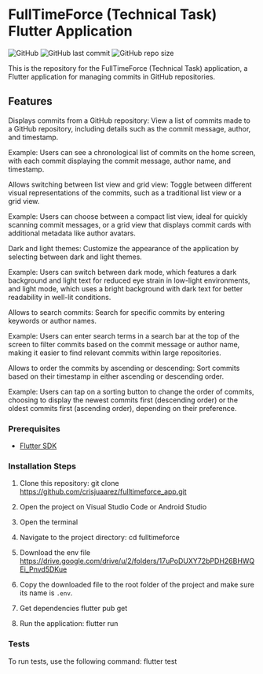 # FullTimeForce (Technical Task) Flutter Application

![GitHub](https://img.shields.io/github/license/crisjuaarez/fulltimeforce_app)
![GitHub last commit](https://img.shields.io/github/last-commit/crisjuaarez/fulltimeforce_app)
![GitHub repo size](https://img.shields.io/github/repo-size/crisjuaarez/fulltimeforce_app)

This is the repository for the FullTimeForce (Technical Task) application, a Flutter application for managing commits in GitHub repositories.


## Features

Displays commits from a GitHub repository: View a list of commits made to a GitHub repository, including details such as the commit message, author, and timestamp.

Example: Users can see a chronological list of commits on the home screen, with each commit displaying the commit message, author name, and timestamp.

Allows switching between list view and grid view: Toggle between different visual representations of the commits, such as a traditional list view or a grid view.

Example: Users can choose between a compact list view, ideal for quickly scanning commit messages, or a grid view that displays commit cards with additional metadata like author avatars.

Dark and light themes: Customize the appearance of the application by selecting between dark and light themes.

Example: Users can switch between dark mode, which features a dark background and light text for reduced eye strain in low-light environments, and light mode, which uses a bright background with dark text for better readability in well-lit conditions.

Allows to search commits: Search for specific commits by entering keywords or author names.

Example: Users can enter search terms in a search bar at the top of the screen to filter commits based on the commit message or author name, making it easier to find relevant commits within large repositories.

Allows to order the commits by ascending or descending: Sort commits based on their timestamp in either ascending or descending order.

Example: Users can tap on a sorting button to change the order of commits, choosing to display the newest commits first (descending order) or the oldest commits first (ascending order), depending on their preference.

### Prerequisites

- [Flutter SDK](https://flutter.dev/docs/get-started/install)

### Installation Steps

1. Clone this repository:
git clone https://github.com/crisjuaarez/fulltimeforce_app.git

2. Open the project on Visual Studio Code or Android Studio

3. Open the terminal

4. Navigate to the project directory:
cd fulltimeforce

5. Download the env file
https://drive.google.com/drive/u/2/folders/17uPoDUXY72bPDH26BHWQEi_Pnvd5DKue

6. Copy the downloaded file to the root folder of the project and make sure its name is `.env`.

7. Get dependencies 
flutter pub get

8. Run the application:
flutter run

### Tests
To run tests, use the following command:
flutter test





